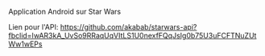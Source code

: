 Application Android sur Star Wars

Lien pour l'API: https://github.com/akabab/starwars-api?fbclid=IwAR3kA_UvSo9RRaqUqVItLS1U0nexfFQqJsIg0b75U3uFCFTNuZUtWw1wEPs
